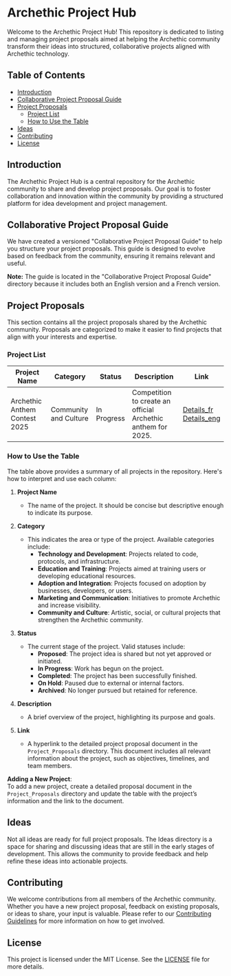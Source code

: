 # Archethic Project Hub

Welcome to the Archethic Project Hub! This repository is dedicated to listing and managing project proposals aimed at helping the Archethic community transform their ideas into structured, collaborative projects aligned with Archethic technology.

## Table of Contents
- [Introduction](#introduction)
- [Collaborative Project Proposal Guide](#collaborative-project-proposal-guide)
- [Project Proposals](#project-proposals)
  - [Project List](#project-list)
  - [How to Use the Table](#how-to-use-the-table)
- [Ideas](#ideas)
- [Contributing](#contributing)
- [License](#license)

## Introduction
The Archethic Project Hub is a central repository for the Archethic community to share and develop project proposals. Our goal is to foster collaboration and innovation within the community by providing a structured platform for idea development and project management.

## Collaborative Project Proposal Guide
We have created a versioned "Collaborative Project Proposal Guide" to help you structure your project proposals. This guide is designed to evolve based on feedback from the community, ensuring it remains relevant and useful.

**Note:** The guide is located in the "Collaborative Project Proposal Guide" directory because it includes both an English version and a French version.

## Project Proposals
This section contains all the project proposals shared by the Archethic community. Proposals are categorized to make it easier to find projects that align with your interests and expertise.

### Project List
| **Project Name**                | **Category**             | **Status**               | **Description**                                    | **Link**                                  |
|---------------------------------|--------------------------|--------------------------|---------------------------------------------------|-------------------------------------------|
| Archethic Anthem Contest 2025   | Community and Culture    | In Progress             | Competition to create an official Archethic anthem for 2025. | [Details_fr](Project-Proposals/Archethic_Anthem_Contest_2025_fr.md)<br> [Details_eng](Project-Proposals/Archethic_Anthem_Contest_2025_eng.md) |

### How to Use the Table
The table above provides a summary of all projects in the repository. Here's how to interpret and use each column:

1. **Project Name**  
   - The name of the project. It should be concise but descriptive enough to indicate its purpose.

2. **Category**  
   - This indicates the area or type of the project. Available categories include:
     - **Technology and Development**: Projects related to code, protocols, and infrastructure.
     - **Education and Training**: Projects aimed at training users or developing educational resources.
     - **Adoption and Integration**: Projects focused on adoption by businesses, developers, or users.
     - **Marketing and Communication**: Initiatives to promote Archethic and increase visibility.
     - **Community and Culture**: Artistic, social, or cultural projects that strengthen the Archethic community.

3. **Status**  
   - The current stage of the project. Valid statuses include:
     - **Proposed**: The project idea is shared but not yet approved or initiated.
     - **In Progress**: Work has begun on the project.
     - **Completed**: The project has been successfully finished.
     - **On Hold**: Paused due to external or internal factors.
	 - **Archived**: No longer pursued but retained for reference.

4. **Description**  
   - A brief overview of the project, highlighting its purpose and goals.

5. **Link**  
   - A hyperlink to the detailed project proposal document in the `Project_Proposals` directory. This document includes all relevant information about the project, such as objectives, timelines, and team members.

**Adding a New Project**:  
To add a new project, create a detailed proposal document in the `Project_Proposals` directory and update the table with the project’s information and the link to the document.

## Ideas
Not all ideas are ready for full project proposals. The Ideas directory is a space for sharing and discussing ideas that are still in the early stages of development. This allows the community to provide feedback and help refine these ideas into actionable projects.

## Contributing
We welcome contributions from all members of the Archethic community. Whether you have a new project proposal, feedback on existing proposals, or ideas to share, your input is valuable. Please refer to our [Contributing Guidelines](CONTRIBUTING.md) for more information on how to get involved.

## License
This project is licensed under the MIT License. See the [LICENSE](LICENSE) file for more details.

